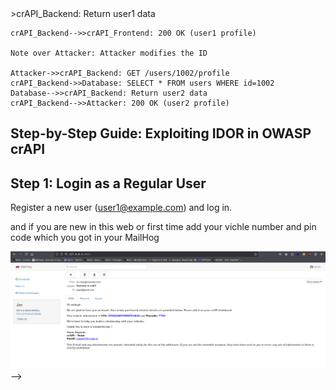 <!-- ---
title: "Lab 1 — Insecure Direct Object Reference (IDOR) in OWASP crAPI"
description: "Step-by-step walkthrough of exploiting an IDOR vulnerability in OWASP crAPI, complete with Burp Suite traffic, Docker tips, and Mermaid diagrams."
date: 2025-06-13T12:00:00+05:30   # original publish time
lastmod: 2025-06-13T12:00:00+05:30 # update this whenever you revise
slug: "lab1-idor-owasp-crapi"       # SEO-friendly URL segment
categories:
  - crAPI
  - Labs
  - API Security
tags:
  - OWASP
  - crAPI
  - IDOR
  - API-Security
  - Burp Suite
  - Docker
  - Linux
  - Vulnerable-API
toc: true       # auto-generate table of contents
mermaid: true   # enable Mermaid rendering plugin/shortcode
draft: false    # change to true while still writing
---

### 🔍 Architecture Overview


<div class="mermaid">
sequenceDiagram
    participant Attacker
    participant crAPI_Frontend
    participant crAPI_Backend
    participant Database

    Attacker->>crAPI_Frontend: Login as user1
    crAPI_Frontend->>crAPI_Backend: GET /users/1001/profile
    crAPI_Backend->>Database: SELECT * FROM users WHERE id=1001
    Database-->>crAPI_Backend: Return user1 data
    crAPI_Backend-->>crAPI_Frontend: 200 OK (user1 profile)

    Note over Attacker: Attacker modifies the ID

    Attacker->>crAPI_Backend: GET /users/1002/profile
    crAPI_Backend->>Database: SELECT * FROM users WHERE id=1002
    Database-->>crAPI_Backend: Return user2 data
    crAPI_Backend-->>Attacker: 200 OK (user2 profile)
</div>

## Step-by-Step Guide: Exploiting IDOR in OWASP crAPI

## Step 1: Login as a Regular User

Register a new user (user1@example.com) and log in.

and if you are new in this web or first time add your vichle number and pin code which you got in your MailHog

![cr-api Image](/assets/van.png) -->
